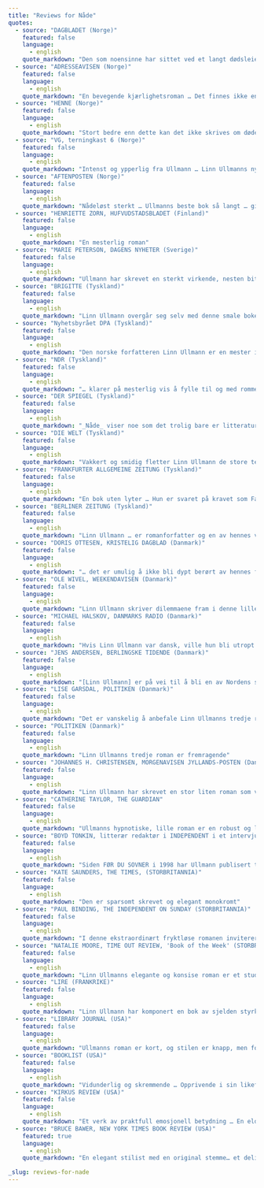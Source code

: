 ```yaml
---
title: "Reviews for Nåde"
quotes:
  - source: "DAGBLADET (Norge)"
    featured: false
    language:
      - english
    quote_markdown: "Den som noensinne har sittet ved et langt dødsleie, vil oppleve en stor ærlighet og dypt alvor i _Nåde_. Hvorfor vil vi at noen skal dø fort og vakkert? For å skåne den døende eller omgivelsene? Kan døden i det hele tatt knyttes til estetikk? Til skam?"
  - source: "ADRESSEAVISEN (Norge)"
    featured: false
    language:
      - english
    quote_markdown: "En bevegende kjærlighetsroman … Det finnes ikke en eneste klønete formulering i Linn Ullmanns tredje roman … _Nåde_ er en formfullendt tankevekker av en bok"
  - source: "HENNE (Norge)"
    featured: false
    language:
      - english
    quote_markdown: "Stort bedre enn dette kan det ikke skrives om døden, og kanskje heller ikke om kjærligheten"
  - source: "VG, terningkast 6 (Norge)"
    featured: false
    language:
      - english
    quote_markdown: "Intenst og ypperlig fra Ullmann … Linn Ullmanns nye bok er noe man leser i et eneste jafs. Den er besettende, umulig å legge fra seg. Hver setning er formet med kunst, man nyter det glassklare og gjennomført pregnante språket fra første til siste side"
  - source: "AFTENPOSTEN (Norge)"
    featured: false
    language:
      - english
    quote_markdown: "Nådeløst sterkt … Ullmanns beste bok så langt … gir i det hele tatt inntrykk av å være skrevet i en raptus, og heller ikke leseren greier å legge den fra seg"
  - source: "HENRIETTE ZORN, HUFVUDSTADSBLADET (Finland)"
    featured: false
    language:
      - english
    quote_markdown: "En mesterlig roman"
  - source: "MARIE PETERSON, DAGENS NYHETER (Sverige)"
    featured: false
    language:
      - english
    quote_markdown: "Ullmann har skrevet en sterkt virkende, nesten bitende roman der hennes grep om leseren er lett å lokalisere. Det sitter om strupen"
  - source: "BRIGITTE (Tyskland)"
    featured: false
    language:
      - english
    quote_markdown: "Linn Ullmann overgår seg selv med denne smale boken. Så nært og barmhjertig forteller hun om Johans siste dager at det føles som om man selv har sittet ved dødsleie til sin kjæreste."
  - source: "Nyhetsbyrået DPA (Tyskland)"
    featured: false
    language:
      - english
    quote_markdown: "Den norske forfatteren Linn Ullmann er en mester i litterær fortetning."
  - source: "NDR (Tyskland)"
    featured: false
    language:
      - english
    quote_markdown: "… klarer på mesterlig vis å fylle til og med rommet mellom linjene. Med kun noen få tilbakeblikk og hendelser som gjør hennes tekst til en overbevisende historie, klarer hun å skape en uhyre tett og intens stemning. Det oppstår en spenning som nesten tar pusten fra leseren, selv om ingenting egentlig hender. Men det hender noe allikevel. Leseren kjenner gnisten."
  - source: "DER SPIEGEL (Tyskland)"
    featured: false
    language:
      - english
    quote_markdown: "_Nåde_ viser noe som det trolig bare er litteraturen som kan få frem, nemlig det enestående ved ethvert menneskes død."
  - source: "DIE WELT (Tyskland)"
    featured: false
    language:
      - english
    quote_markdown: "Vakkert og smidig fletter Linn Ullmann de store temaer og engstelser inn i Johans fortelling … En stor, uspektakulær, bevegende, kort roman."
  - source: "FRANKFURTER ALLGEMEINE ZEITUNG (Tyskland)"
    featured: false
    language:
      - english
    quote_markdown: "En bok uten lyter … Hun er svaret på kravet som Faust formulerer i sitt nattlige studérkammer: ‘Det du har arvet av dine fedre må du oppnå selv for å kunne eie det’"
  - source: "BERLINER ZEITUNG (Tyskland)"
    featured: false
    language:
      - english
    quote_markdown: "Linn Ullmann … er romanforfatter og en av hennes vakreste romaner er _Nåde_ … Allikevel etterlater boken et inntrykk som overvelder alt. Linn Ullmann trenger ingen omfattende forklaringer. Hun observerer. Hun lar sine romanfigurer berette selv. I enkle setninger. Men disse fanger på mystisk vis til og med de mest nyanserte følelser. Alt i denne boken er klart, men samtidig like gåtefull som livet og døden selv. _Nåde_ er en type bok som gir oss en følelse av at bøker kan gjøre oss til bedre mennesker. Samtidig er den fantastisk tørr, uten sentimentalitet, men gripende i nesten hver linje. Linn Ullmann er en stor kunstner og det er på tide at vi i Tyskland får oppleve henne"
  - source: "DORIS OTTESEN, KRISTELIG DAGBLAD (Danmark)"
    featured: false
    language:
      - english
    quote_markdown: "… det er umulig å ikke bli dypt berørt av hennes fortelling om kjærlighet og død og om grenser og muligheter i møtet mellom de to. Det er ganske enkelt flott gjort."
  - source: "OLE WIVEL, WEEKENDAVISEN (Danmark)"
    featured: false
    language:
      - english
    quote_markdown: "Linn Ullmann skriver dilemmaene fram i denne lille stramme romanen som med sine erindringsglimt og lange sceniske dialoger kretser omkring det unevnelige, det umulige. Og gjør det i en stadig pulserende bevegelse … Linn Ullmann [har] med _Nåde_ krystallisert sitt talent … Dialogisk lavmælt i formen, sinnsopprivende i innholdet"
  - source: "MICHAEL HALSKOV, DANMARKS RADIO (Danmark)"
    featured: false
    language:
      - english
    quote_markdown: "Hvis Linn Ullmann var dansk, ville hun bli utropt til en moderne Tove Ditlevsen, på grunn av sin presise fremstilling av spillet mellom kvinner og menn … Det eksepsjonelle er Linn Ullmanns evne til å beskrive tragiske hendelser på en komisk måte. Selv de mest alvorlige situasjoner blir lettere i hennes hender, og selv om dette kan være lett å lese, betyr det ikke at det er overflatisk – snarere tvert imot, det er dypt."
  - source: "JENS ANDERSEN, BERLINGSKE TIDENDE (Danmark)"
    featured: false
    language:
      - english
    quote_markdown: "[Linn Ullmann] er på vei til å bli en av Nordens største forfattere … _Nåde_ er en bok som på tross av sin korte, lavmælte form insisterer på å bli hørt og tenkt over lenge etter at siste side er vendt … Blottet for lettkjøpt patos og vammel sentimentalitet lykkes det Ullmann å framstille kjærligheten, når den i ordenes dypeste forstand blir et spørsmål om liv og død. Overalt på de 150 sidene står prosaspråket meislet og tilhugget. Alt er skåret ned til det absolutt essensielle, ja det er stedvis noe helt dogmeaktig i måten Ullmann skaper selv de største bilder … Det er fengslende lesning som gjør en stille og ydmyk – og meget glad for den kjæreste man stadig har. Akt på livet til hverandre! Lyder rådet mellom bokens linjer"
  - source: "LISE GARSDAL, POLITIKEN (Danmark)"
    featured: false
    language:
      - english
    quote_markdown: "Det er vanskelig å anbefale Linn Ullmanns tredje roman fordi den gjør så vondt. Allikevel skal den anbefales. Varmt … Linn Ullmanns røntgenblikk avslører nok hvordan et ekteskap angripes av små ujevnheter og en langsomt muterende sannhet"
  - source: "POLITIKEN (Danmark)"
    featured: false
    language:
      - english
    quote_markdown: "Linn Ullmanns tredje roman er fremragende"
  - source: "JOHANNES H. CHRISTENSEN, MORGENAVISEN JYLLANDS-POSTEN (Danmark)"
    featured: false
    language:
      - english
    quote_markdown: "Linn Ullmann har skrevet en stor liten roman som vitner om en ubegripelig modenhet og menneskekunnskap, også i livets dypeste og mest fortvilende kriser. Bortsett fra Tolstojs fortelling ‘Ivan Iljitsj’ død’ kjenner jeg ingen så innsiktsfull og nesten klinisk skildring av forfallet og dets psykiske kvaler som denne. Men der er nåden forskjellen: motsatt den nådeløse Tolstoj er Linn Ullmann deltagende og derfor klokere."
  - source: "CATHERINE TAYLOR, THE GUARDIAN"
    featured: false
    language:
      - english
    quote_markdown: "Ullmanns hypnotiske, lille roman er en robust og likevel finstemt framstilling av den mest prosaiske, gåtefulle hendelsen av alle. Sammenliknet med Philip Roth’s myndige EVERYMAN er humoren tørrere og smerten mer utilslørt, samtidig som romanen er like stillfarent imponerende"
  - source: "BOYD TONKIN, litterær redaktør i INDEPENDENT i et intervju med Ullmann (STORBRITANNIA)"
    featured: false
    language:
      - english
    quote_markdown: "Siden FØR DU SOVNER i 1998 har Ullmann publisert tre romaner. Enkle, klare og strengt vakre studier av liv på kanten av forandring og ulykke- dette er klarsynt, storhjertet fiksjon uten illusjoner men aldri uten medlidenhet – eller humor … Ullmann følger Johans reise inn i sykdommen med en elegant litterær grammatikk, klipp, nærbilder og tilbakeblikk"
  - source: "KATE SAUNDERS, THE TIMES, (STORBRITANNIA)"
    featured: false
    language:
      - english
    quote_markdown: "Den er sparsomt skrevet og elegant monokromt"
  - source: "PAUL BINDING, THE INDEPENDENT ON SUNDAY (STORBRITANNIA)"
    featured: false
    language:
      - english
    quote_markdown: "I denne ekstraordinært fryktløse romanen inviterer Linn Ullmann oss på innsiden av selve frykten … Dette er et svært intrikat verk skrevet med imponerende kunstnerisk dyktighet, med fortid og nåtid, fantasi og skarp aktualitet, følelser og det kliniske fysiske, ikke så mye sammenstilt som flytende inn og ut av hverandre, som temaer i et pianostykke av Mais beundrede Schumann. Det er også, paradoksalt nok, mye humor … en eksemplarisk beretning om en ubemerkelsesverdig men unik manns reise til dødsøyeblikket og bortenfor"
  - source: "NATALIE MOORE, TIME OUT REVIEW, 'Book of the Week' (STORBRITANNIA)"
    featured: false
    language:
      - english
    quote_markdown: "Linn Ullmanns elegante og konsise roman er et studium i livet og dets utsøkte banalitet . . . det er nøyaktig denne alminneligheten, og Ullmanns evne til å få emnet og de sarte øyeblikkene akkurat slik, som gjør romanen så sterk … På en måte handler _Nåde_ om hva som skjer mellom de store og små hendelsene i løpet av en hvilken som helst dag. Ullmanns triumf er at selv når hun behandler de tyngste av disse hendelsene, har hun en lett hånd"
  - source: "LIRE (FRANKRIKE)"
    featured: false
    language:
      - english
    quote_markdown: "Linn Ullmann har komponert en bok av sjelden styrke, som et drama i tre"
  - source: "LIBRARY JOURNAL (USA)"
    featured: false
    language:
      - english
    quote_markdown: "Ullmanns roman er kort, og stilen er knapp, men fortellingen har tyngde og fanger oppmerksomheten."
  - source: "BOOKLIST (USA)"
    featured: false
    language:
      - english
    quote_markdown: "Vidunderlig og skremmende … Opprivende i sin likefremme enkelhet, klar i sin jevne, elegante oversettelse, Ullmanns roman finner gjenklang i leserens indre, underbevisste frykt for nedbrytning i møtet med døden."
  - source: "KIRKUS REVIEW (USA)"
    featured: false
    language:
      - english
    quote_markdown: "Et verk av praktfull emosjonell betydning … En eldre mann som er døende av kreft finner forsoning gjennom sin kones kjærlighet i Linn Ullmanns minimalistiske tegnede, lavmelte og usentimentale, svært bevegende nye utgivelse … Ullmann skriver med en vidunderlig letthet og presisjon og velger den mest treffende forbløffende detalj for å skissere sine personer … hennes nakne portretter resulterer i virkelige personer som bærer all vekt av egentvil og indre mening"
  - source: "BRUCE BAWER, NEW YORK TIMES BOOK REVIEW (USA)"
    featured: true
    language:
      - english
    quote_markdown: "En elegant stilist med en original stemme… et delikat, uforglemmelig portrett"

_slug: reviews-for-nade
---
```


